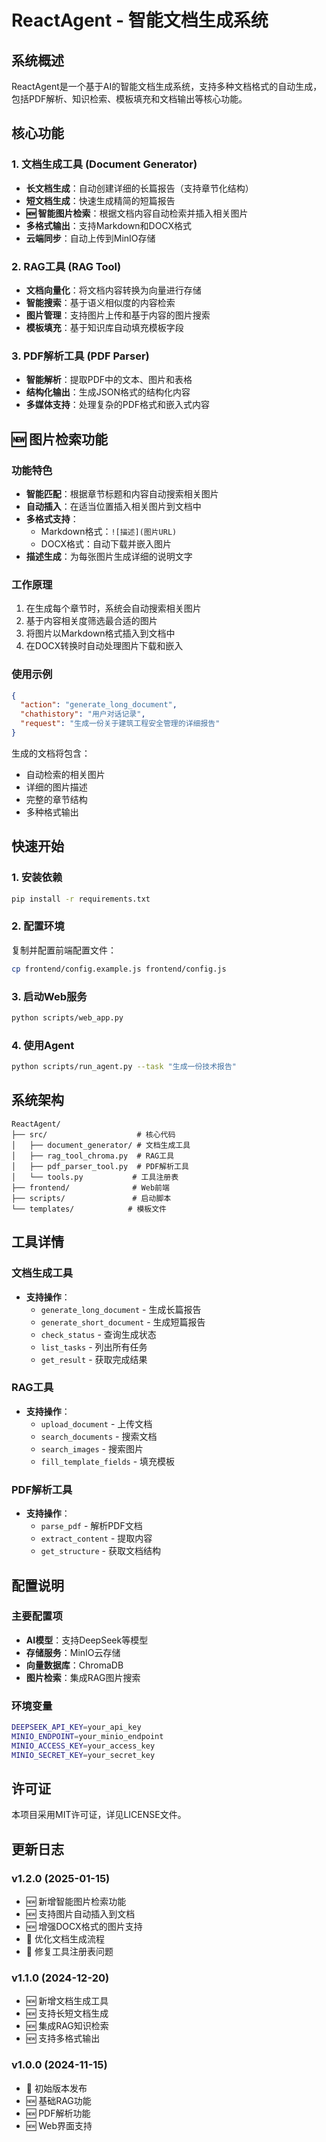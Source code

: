 # ReactAgent - 智能文档生成系统

## 系统概述

ReactAgent是一个基于AI的智能文档生成系统，支持多种文档格式的自动生成，包括PDF解析、知识检索、模板填充和文档输出等核心功能。

## 核心功能

### 1. 文档生成工具 (Document Generator)
- **长文档生成**：自动创建详细的长篇报告（支持章节化结构）
- **短文档生成**：快速生成精简的短篇报告
- **🆕 智能图片检索**：根据文档内容自动检索并插入相关图片
- **多格式输出**：支持Markdown和DOCX格式
- **云端同步**：自动上传到MinIO存储

### 2. RAG工具 (RAG Tool)
- **文档向量化**：将文档内容转换为向量进行存储
- **智能搜索**：基于语义相似度的内容检索
- **图片管理**：支持图片上传和基于内容的图片搜索
- **模板填充**：基于知识库自动填充模板字段

### 3. PDF解析工具 (PDF Parser)
- **智能解析**：提取PDF中的文本、图片和表格
- **结构化输出**：生成JSON格式的结构化内容
- **多媒体支持**：处理复杂的PDF格式和嵌入式内容

## 🆕 图片检索功能

### 功能特色
- **智能匹配**：根据章节标题和内容自动搜索相关图片
- **自动插入**：在适当位置插入相关图片到文档中
- **多格式支持**：
  - Markdown格式：`![描述](图片URL)`
  - DOCX格式：自动下载并嵌入图片
- **描述生成**：为每张图片生成详细的说明文字

### 工作原理
1. 在生成每个章节时，系统会自动搜索相关图片
2. 基于内容相关度筛选最合适的图片
3. 将图片以Markdown格式插入到文档中
4. 在DOCX转换时自动处理图片下载和嵌入

### 使用示例
```json
{
  "action": "generate_long_document",
  "chathistory": "用户对话记录",
  "request": "生成一份关于建筑工程安全管理的详细报告"
}
```

生成的文档将包含：
- 自动检索的相关图片
- 详细的图片描述
- 完整的章节结构
- 多种格式输出

## 快速开始

### 1. 安装依赖
```bash
pip install -r requirements.txt
```

### 2. 配置环境
复制并配置前端配置文件：
```bash
cp frontend/config.example.js frontend/config.js
```

### 3. 启动Web服务
```bash
python scripts/web_app.py
```

### 4. 使用Agent
```bash
python scripts/run_agent.py --task "生成一份技术报告"
```

## 系统架构

```
ReactAgent/
├── src/                    # 核心代码
│   ├── document_generator/ # 文档生成工具
│   ├── rag_tool_chroma.py  # RAG工具
│   ├── pdf_parser_tool.py  # PDF解析工具
│   └── tools.py           # 工具注册表
├── frontend/              # Web前端
├── scripts/               # 启动脚本
└── templates/            # 模板文件
```

## 工具详情

### 文档生成工具
- **支持操作**：
  - `generate_long_document` - 生成长篇报告
  - `generate_short_document` - 生成短篇报告
  - `check_status` - 查询生成状态
  - `list_tasks` - 列出所有任务
  - `get_result` - 获取完成结果

### RAG工具
- **支持操作**：
  - `upload_document` - 上传文档
  - `search_documents` - 搜索文档
  - `search_images` - 搜索图片
  - `fill_template_fields` - 填充模板

### PDF解析工具
- **支持操作**：
  - `parse_pdf` - 解析PDF文档
  - `extract_content` - 提取内容
  - `get_structure` - 获取文档结构

## 配置说明

### 主要配置项
- **AI模型**：支持DeepSeek等模型
- **存储服务**：MinIO云存储
- **向量数据库**：ChromaDB
- **图片检索**：集成RAG图片搜索

### 环境变量
```bash
DEEPSEEK_API_KEY=your_api_key
MINIO_ENDPOINT=your_minio_endpoint
MINIO_ACCESS_KEY=your_access_key
MINIO_SECRET_KEY=your_secret_key
```

## 许可证

本项目采用MIT许可证，详见LICENSE文件。

## 更新日志

### v1.2.0 (2025-01-15)
- 🆕 新增智能图片检索功能
- 🆕 支持图片自动插入到文档
- 🆕 增强DOCX格式的图片支持
- 🔧 优化文档生成流程
- 🐛 修复工具注册表问题

### v1.1.0 (2024-12-20)
- 🆕 新增文档生成工具
- 🆕 支持长短文档生成
- 🆕 集成RAG知识检索
- 🆕 支持多格式输出

### v1.0.0 (2024-11-15)
- 🎉 初始版本发布
- 🆕 基础RAG功能
- 🆕 PDF解析功能
- 🆕 Web界面支持
